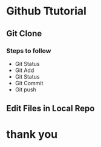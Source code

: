 # Github Ttutorial
## Git Clone
### Steps to follow
* Git Status
* Git Add
* Git Status
* Git Commit
* Git push
## Edit Files in Local Repo
# thank you
